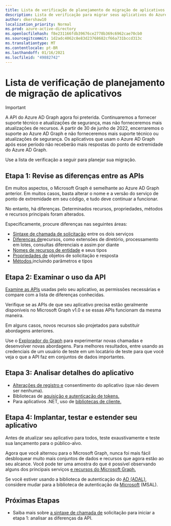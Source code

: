 ```yaml
---
title: Lista de verificação de planejamento de migração de aplicativos
description: Lista de verificação para migrar seus aplicativos do Azure AD Graph para o Microsoft Graph
author: dkershaw10
localization_priority: Normal
ms.prod: azure-active-directory
ms.openlocfilehash: f8e231166fdb39676ce2778b369c6962cae70cb0
ms.sourcegitcommit: 1d2adc4062c8e83d23768682cf66a731bccd313c
ms.translationtype: MT
ms.contentlocale: pt-BR
ms.lasthandoff: 01/16/2021
ms.locfileid: "49882742"
---
```

# <a name="app-migration-planning-checklist"></a>Lista de verificação de planejamento de migração de aplicativos

> [!Important]
> A API do Azure AD Graph agora foi preterida. Continuaremos a fornecer suporte técnico e atualizações de segurança, mas não forneceremos mais atualizações de recursos.
> A partir de 30 de junho de 2022, encerraremos o suporte ao Azure AD Graph e não forneceremos mais suporte técnico ou atualizações de segurança. Os aplicativos que usam o Azure AD Graph após esse período não receberão mais respostas do ponto de extremidade do Azure AD Graph.

Use a lista de verificação a seguir para planejar sua migração.

## <a name="step-1-review-the-differences-between-the-apis"></a>Etapa 1: Revise as diferenças entre as APIs

Em muitos aspectos, o Microsoft Graph é semelhante ao Azure AD Graph anterior. Em muitos casos, basta alterar o nome e a versão do serviço de ponto de extremidade em seu código, e tudo deve continuar a funcionar.

No entanto, há diferenças. Determinados recursos, propriedades, métodos e recursos principais foram alterados.

Especificamente, procure diferenças nas seguintes áreas:

- [Sintaxe de chamada de solicitação](migrate-azure-ad-graph-request-differences.md) entre os dois serviços
- [Diferenças de](migrate-azure-ad-graph-feature-differences.md)recursos, como extensões de diretório, processamento em lotes, consultas diferenciais e assim por diante
- [Nomes de recursos de entidade](migrate-azure-ad-graph-resource-differences.md) e seus tipos
- [Propriedades de](migrate-azure-ad-graph-property-differences.md) objetos de solicitação e resposta
- [Métodos,](migrate-azure-ad-graph-method-differences.md)incluindo parâmetros e tipos

## <a name="step-2-examine-api-use"></a>Etapa 2: Examinar o uso da API

[Examine as APIs](migrate-azure-ad-graph-audit-api-use.md) usadas pelo seu aplicativo, as permissões necessárias e compare com a lista de diferenças conhecidas.  

Verifique se as APIs de que seu aplicativo precisa estão geralmente disponíveis no Microsoft Graph v1.0 e se essas APIs funcionam da mesma maneira.

Em alguns casos, novos recursos são projetados para substituir abordagens anteriores.

Use o [Explorador do Graph](https://aka.ms/ge) para experimentar novas chamadas e desenvolver novas abordagens. Para melhores resultados, entre usando as credenciais de um usuário de teste em um locatário de teste para que você veja o que a API faz em conjuntos de dados importantes.

## <a name="step-3-review-app-details"></a>Etapa 3: Analisar detalhes do aplicativo

- [Alterações de registro e](migrate-azure-ad-graph-app-registration.md) consentimento do aplicativo (que não devem ser nenhuma).
- Bibliotecas de [aquisição e autenticação de tokens.](migrate-azure-ad-graph-authentication-library.md)
- Para aplicativos .NET, uso de [bibliotecas de cliente.](migrate-azure-ad-graph-client-libraries.md)

## <a name="step-4-deploy-test-and-extend-your-app"></a>Etapa 4: Implantar, testar e estender seu aplicativo

Antes de atualizar seu aplicativo para todos, teste exaustivamente e teste sua lançamento para o público-alvo.

Agora que você alternou para o Microsoft Graph, nunca foi mais fácil desbloquear muito mais conjuntos de dados e recursos que agora estão ao seu alcance. Você pode ter uma amostra do que é possível observando alguns dos principais serviços [e recursos do Microsoft Graph.](./overview-major-services.md)

Se você estiver usando a biblioteca de autenticação do [AD (ADAL),](/azure/active-directory/develop/active-directory-authentication-libraries) considere mudar para a biblioteca de autenticação da [Microsoft](/azure/active-directory/develop/reference-v2-libraries) (MSAL).

## <a name="next-steps"></a>Próximas Etapas

- Saiba mais sobre [a sintaxe de chamada de](migrate-azure-ad-graph-request-differences.md) solicitação para iniciar a etapa 1: analisar as diferenças da API.